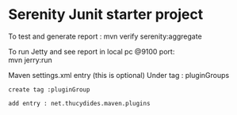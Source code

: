 # Serenity Junit starter project

To test and generate report : 
mvn verify serenity:aggregate

To run Jetty and see report in local pc @9100 port:  
mvn jerry:run 


Maven settings.xml entry (this is optional) 
Under tag : pluginGroups 

    create tag :pluginGroup
    
    add entry : net.thucydides.maven.plugins

